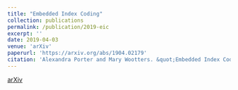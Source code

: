```yaml
---
title: "Embedded Index Coding"
collection: publications
permalink: /publication/2019-eic
excerpt: ''
date: 2019-04-03
venue: 'arXiv'
paperurl: 'https://arxiv.org/abs/1904.02179'
citation: 'Alexandra Porter and Mary Wootters. &quot;Embedded Index Coding.&quot; 2019.'
---
```


[arXiv](https://arxiv.org/abs/1904.02179)

